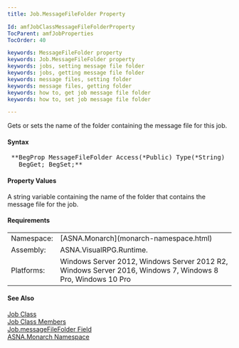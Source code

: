 ```yaml
---
title: Job.MessageFileFolder Property

Id: amfJobClassMessageFileFolderProperty
TocParent: amfJobProperties
TocOrder: 40

keywords: MessageFileFolder property
keywords: Job.MessageFileFolder property
keywords: jobs, setting message file folder
keywords: jobs, getting message file folder
keywords: message files, setting folder
keywords: message files, getting folder
keywords: how to, get job message file folder
keywords: how to, set job message file folder

---
```


Gets or sets the name of the folder containing the message file for this job.

#### Syntax
<pre class="prettyprint"> **BegProp MessageFileFolder Access(*Public) Type(*String)
   BegGet; BegSet;**       </pre>

#### Property Values
A string variable containing the name of the folder that contains the message file for the job.
<!-- start -->

#### Requirements
<table class="dttable" cellspacing="0" cellpadding="4" width="60%">
           <colgroup>
            <col width="15%" style="font-weight:bold" />
            <col width="85%" />
          </colgroup>
          <tr>
            <td>Namespace:</td>
            <td>[ASNA.Monarch](monarch-namespace.html)</td>
          </tr>
          <tr>
            <td>Assembly:</td>
            <td>ASNA.VisualRPG.Runtime.</td>
          </tr>
         <tr>
            <td>Platforms:</td>
            <td>Windows Server 2012, Windows Server 2012 R2, Windows Server 2016, Windows 7, Windows 8 Pro, Windows 10 Pro</td>
         </tr>
</table>

<!-- end -->

#### See Also
[Job Class](job-class.html) <br /> [Job Class Members](job-members.html) <br /> [ Job.messageFileFolder Field](job-class-message-file-folder-field.html) <br /> [ASNA.Monarch Namespace](monarch-namespace.html) 

